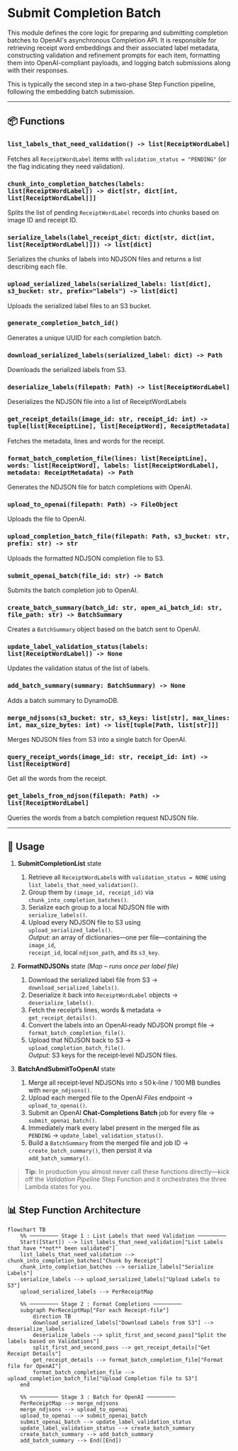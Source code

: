 # Submit Completion Batch

This module defines the core logic for preparing and submitting completion batches to OpenAI's asynchronous Completion API. It is responsible for retrieving receipt word embeddings and their associated label metadata, constructing validation and refinement prompts for each item, formatting them into OpenAI-compliant payloads, and logging batch submissions along with their responses.

This is typically the second step in a two-phase Step Function pipeline, following the embedding batch submission.

---

## 📦 Functions

### `list_labels_that_need_validation() -> list[ReceiptWordLabel]`

Fetches all `ReceiptWordLabel` items with `validation_status = "PENDING"` (or the flag indicating they need validation).

### `chunk_into_completion_batches(labels: list[ReceiptWordLabel]) -> dict[str, dict[int, list[ReceiptWordLabel]]]`

Splits the list of pending `ReceiptWordLabel` records into chunks based on image ID and receipt ID.

### `serialize_labels(label_receipt_dict: dict[str, dict[int, list[ReceiptWordLabel]]]) -> list[dict]`

Serializes the chunks of labels into NDJSON files and returns a list describing each file.

### `upload_serialized_labels(serialized_labels: list[dict], s3_bucket: str, prefix="labels") -> list[dict]`

Uploads the serialized label files to an S3 bucket.

### `generate_completion_batch_id()`

Generates a unique UUID for each completion batch.

### `download_serialized_labels(serialized_label: dict) -> Path`

Downloads the serialized labels from S3.

### `deserialize_labels(filepath: Path) -> list[ReceiptWordLabel]`

Deserializes the NDJSON file into a list of ReceiptWordLabels

### `get_receipt_details(image_id: str, receipt_id: int) -> tuple[list[ReceiptLine], list[ReceiptWord], ReceiptMetadata]`

Fetches the metadata, lines and words for the receipt.

### `format_batch_completion_file(lines: list[ReceiptLine], words: list[ReceiptWord], labels: list[ReceiptWordLabel], metadata: ReceiptMetadata) -> Path`

Generates the NDJSON file for batch completions with OpenAI.

### `upload_to_openai(filepath: Path) -> FileObject`

Uploads the file to OpenAI.

### `upload_completion_batch_file(filepath: Path, s3_bucket: str, prefix: str) -> str`

Uploads the formatted NDJSON completion file to S3.

### `submit_openai_batch(file_id: str) -> Batch`

Submits the batch completion job to OpenAI.

### `create_batch_summary(batch_id: str, open_ai_batch_id: str, file_path: str) -> BatchSummary`

Creates a `BatchSummary` object based on the batch sent to OpenAI.

### `update_label_validation_status(labels: list[ReceiptWordLabel]) -> None`

Updates the validation status of the list of labels.

### `add_batch_summary(summary: BatchSummary) -> None`

Adds a batch summary to DynamoDB.

### `merge_ndjsons(s3_bucket: str, s3_keys: list[str], max_lines: int, max_size_bytes: int) -> list[tuple[Path, list[str]]]`

Merges NDJSON files from S3 into a single batch for OpenAI.

### `query_receipt_words(image_id: str, receipt_id: int) -> list[ReceiptWord]`

Get all the words from the receipt.

### `get_labels_from_ndjson(filepath: Path) -> list[ReceiptWordLabel]`

Queries the words from a batch completion request NDJSON file.

---

## 🧠 Usage

1. **SubmitCompletionList** state

   1. Retrieve all `ReceiptWordLabel`s with `validation_status = NONE` using  
      `list_labels_that_need_validation()`.
   2. Group them by `(image_id, receipt_id)` via  
      `chunk_into_completion_batches()`.
   3. Serialize each group to a local NDJSON file with  
      `serialize_labels()`.
   4. Upload every NDJSON file to S3 using  
       `upload_serialized_labels()`.  
      _Output:_ an array of dictionaries—one per file—containing the `image_id`,  
      `receipt_id`, local `ndjson_path`, and its `s3_key`.

2. **FormatNDJSONs** state _(Map – runs once per label file)_

   1. Download the serialized label file from S3 →  
      `download_serialized_labels()`.
   2. Deserialize it back into `ReceiptWordLabel` objects →  
      `deserialize_labels()`.
   3. Fetch the receipt’s lines, words & metadata →  
      `get_receipt_details()`.
   4. Convert the labels into an OpenAI‑ready NDJSON prompt file →  
      `format_batch_completion_file()`.
   5. Upload that NDJSON back to S3 →  
       `upload_completion_batch_file()`.  
      _Output:_ S3 keys for the receipt‑level NDJSON files.

3. **BatchAndSubmitToOpenAI** state
   1. Merge all receipt‑level NDJSONs into ≤ 50 k‑line / 100 MB bundles  
      with `merge_ndjsons()`.
   2. Upload each merged file to the OpenAI _Files_ endpoint →  
      `upload_to_openai()`.
   3. Submit an OpenAI **Chat‑Completions Batch** job for every file →  
      `submit_openai_batch()`.
   4. Immediately mark every label present in the merged file as  
      `PENDING` → `update_label_validation_status()`.
   5. Build a `BatchSummary` from the merged file and job ID →  
      `create_batch_summary()`, then persist it via  
      `add_batch_summary()`.

> **Tip:** In production you almost never call these functions directly—kick off
> the _Validation Pipeline_ Step Function and it orchestrates the three Lambda
> states for you.

## 📊 Step Function Architecture

```mermaid
flowchart TB
    %% ───────── Stage 1 : List Labels that need Validation ─────────
    Start([Start]) --> list_labels_that_need_validation["List Labels that have **not** been validated"]
    list_labels_that_need_validation --> chunk_into_completion_batches["Chunk by Receipt"]
    chunk_into_completion_batches --> serialize_labels["Serialize Labels"]
    serialize_labels --> upload_serialized_labels["Upload Labels to S3"]
    upload_serialized_labels --> PerReceiptMap

    %% ───────── Stage 2 : Format Completions ─────────
    subgraph PerReceiptMap["For each Receipt-file"]
        direction TB
        download_serialized_labels["Download Labels from S3"] --> deserialize_labels
        deserialize_labels --> split_first_and_second_pass["Split the labels based on Validations"]
        split_first_and_second_pass --> get_receipt_details["Get Receipt Details"]
        get_receipt_details --> format_batch_completion_file["Format file for OpenAI"]
        format_batch_completion_file --> upload_completion_batch_file["Upload Completion file to S3"]
    end

    %% ───────── Stage 3 : Batch for OpenAI ─────────
    PerReceiptMap --> merge_ndjsons
    merge_ndjsons --> upload_to_openai
    upload_to_openai --> submit_openai_batch
    submit_openai_batch --> update_label_validation_status
    update_label_validation_status --> create_batch_summary
    create_batch_summary --> add_batch_summary
    add_batch_summary --> End([End])
```
